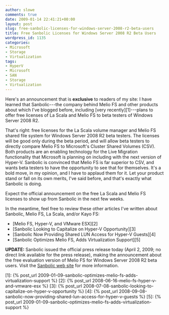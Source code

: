 ```yaml
---
author: slowe
comments: true
date: 2009-01-14 22:41:21+00:00
layout: post
slug: free-sanbolic-licenses-for-windows-server-2008-r2-beta-users
title: Free Sanbolic Licenses for Windows Server 2008 R2 Beta Users
wordpress_id: 1135
categories:
- Microsoft
- Storage
- Virtualization
tags:
- HyperV
- Microsoft
- SAN
- Storage
- Virtualization
---
```


Here's an announcement that is **exclusive** to readers of my site: I have learned that Sanbolic---the company behind Melio FS and other products about which I've blogged before, including [very recently][1]---plans to offer free licenses of La Scala and Melio FS to beta testers of Windows Server 2008 R2.

That's right: free licenses for the La Scala volume manager and Melio FS shared file system for Windows Server 2008 R2 beta testers. The licenses will be good only during the beta period, and will allow beta testers to directly compare Melio FS to Microsoft's Cluster Shared Volumes (CSV). Both products are an enabling technology for the Live Migration functionality that Microsoft is planning on including with the next version of Hyper-V. Sanbolic is convinced that Melio FS is far superior to CSV, and wants beta testers to have the opportunity to see that for themselves. It's a bold move, in my opinion, and I have to applaud them for it. Let your product stand or fall on its own merits, I've said before, and that's exactly what Sanbolic is doing.

Expect the official announcement on the free La Scala and Melio FS licenses to show up from Sanbolic in the next few weeks.

In the meantime, feel free to review these other articles I've written about Sanbolic, Melio FS, La Scala, and/or Kayo FS:

  * [Melio FS, Hyper-V, and VMware ESX][2]
  * [Sanbolic Looking to Capitalize on Hyper-V Opportunity][3]
  * [Sanbolic Now Providing Shared LUN Access for Hyper-V Guests][4]
  * [Sanbolic Optimizes Melio FS, Adds Virtualization Support][5]

**UPDATE:** Sanbolic issued the official press release today (April 2, 2009; no direct link available for the press release), making the announcement about the free evaluation version of Melio FS for Windows Server 2008 R2 beta users. Visit the [Sanbolic web site](http://www.sanbolic.com/) for more information.

[1]: {% post_url 2009-01-09-sanbolic-optimizes-melio-fs-adds-virtualization-support %}
[2]: {% post_url 2008-06-16-melio-fs-hyper-v-and-vmware-esx %}
[3]: {% post_url 2008-07-08-sanbolic-looking-to-capitalize-on-hyper-v-opportunity %}
[4]: {% post_url 2008-09-08-sanbolic-now-providing-shared-lun-access-for-hyper-v-guests %}
[5]: {% post_url 2009-01-09-sanbolic-optimizes-melio-fs-adds-virtualization-support %}
